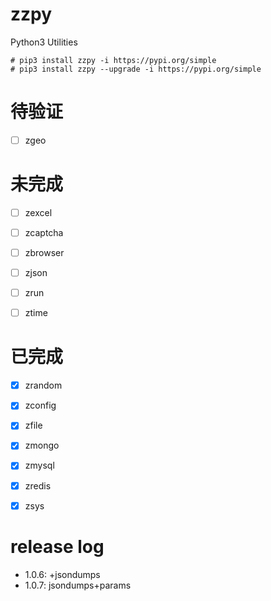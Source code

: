 # zzpy
Python3 Utilities
```shell
# pip3 install zzpy -i https://pypi.org/simple
# pip3 install zzpy --upgrade -i https://pypi.org/simple
```


# 待验证
- [ ] zgeo


# 未完成
- [ ] zexcel
- [ ] zcaptcha
- [ ] zbrowser
- [ ] zjson
- [ ] zrun
- [ ] ztime


# 已完成
- [x] zrandom
- [x] zconfig
- [x] zfile
- [x] zmongo
- [x] zmysql
- [x] zredis
- [x] zsys


# release log
* 1.0.6: +jsondumps
* 1.0.7: jsondumps+params
